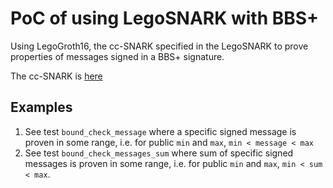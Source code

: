 # PoC of using LegoSNARK with BBS+

Using LegoGroth16, the cc-SNARK specified in the LegoSNARK to prove properties of messages signed in a BBS+ signature.

The cc-SNARK is [here](https://github.com/lovesh/legogro16/tree/debugging)

## Examples
1. See test `bound_check_message` where a specific signed message is proven in some range, i.e. for public `min` and `max`, `min < message < max` 
2. See test `bound_check_messages_sum` where sum of specific signed messages is proven in some range, i.e. for public `min` and `max`, `min < sum < max`.